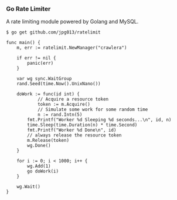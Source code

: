 ### Go Rate Limiter
A rate limiting module powered by Golang and MySQL.

`$ go get github.com/jpg013/ratelimit`

```golang
func main() {
	m, err := ratelimit.NewManager("crawlera")

	if err != nil {
		panic(err)
	}

	var wg sync.WaitGroup
	rand.Seed(time.Now().UnixNano())

	doWork := func(id int) {
    		// Acquire a resource token
    		token := m.Acquire()
    		// Simulate some work for some random time 
    		n := rand.Intn(5)
		fmt.Printf("Worker %d Sleeping %d seconds...\n", id, n)
		time.Sleep(time.Duration(n) * time.Second)
		fmt.Printf("Worker %d Done\n", id)
		// always release the resource token
		m.Release(token)
		wg.Done()
	}

	for i := 0; i < 1000; i++ {
		wg.Add(1)
		go doWork(i)
	}

	wg.Wait()
}
```
